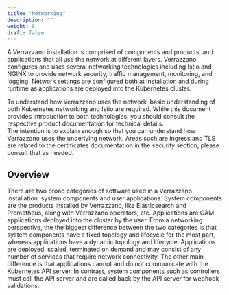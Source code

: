 ```yaml
---
title: "Networking"
description: ""
weight: 8
draft: false
---
```


A Verrazzano installation is comprised of components and products, and applications 
that all use the network at different layers.  Verrazzano configures and uses several
networking technologies including Istio and NGINX to provide network security, 
traffic management, monitoring, and logging.  Network settings are configured both
at installation and during runtime as applications are deployed into the 
Kubernetes cluster.

To understand how Verrazzano uses the network, basic understanding of both Kubernetes
networking and Istio are required.  While this document provides introduction to both
technologies, you should consult the respective product documentation for technical details.  
The intention is to explain enough so that you can understand how Verrazzano uses 
the underlying network.  Areas such are ingress and TLS are related to the 
certificates documentation in the security section, please consult that as needed.

## Overview
There are two broad categories of software used in a Verrazzano installation:
system components and user applications.  System components are the products installed
by Verrazzano, like Elasticsearch and Prometheus, along with Verrazzano operators, etc.
Applications are OAM applications deployed into the cluster by the user.  From a networking
perspective, the the biggest difference between the two categories is that system components
  have a fixed topology and lifecycle for the most part, whereas applications have a dynamic topology
  and lifecycle.  Applications are deployed, scaled, terminated on demand and may consist of any
  number of services that require network connectivity.  The other main difference is that
  applications cannot and do not communicate with the Kubernetes API server. In contrast, system
  components such as controllers must call the API server and are called back by the API server for
  webhook validations.

